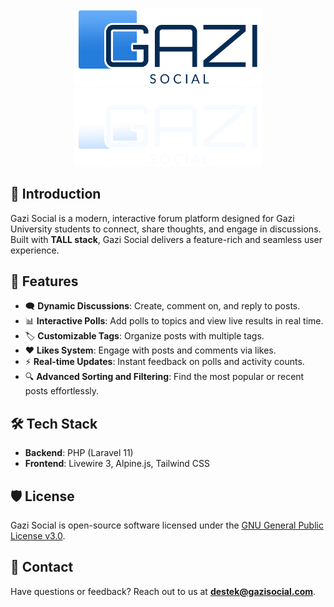 <p align="center">
  <img src="public/logos/GS_LOGO_DEFAULT.png#gh-light-mode-only" alt="Gazi Social Logo (Light Mode)" width="300">
  <img src="public/logos/GS_LOGO_WHITE.png#gh-dark-mode-only" alt="Gazi Social Logo (Dark Mode)" width="300">
</p>

## 📖 Introduction

Gazi Social is a modern, interactive forum platform designed for Gazi University students to connect, share thoughts, and engage in discussions. Built with **TALL stack**, Gazi Social delivers a feature-rich and seamless user experience.

## 🚀 Features

-   🗨️ **Dynamic Discussions**: Create, comment on, and reply to posts.
-   📊 **Interactive Polls**: Add polls to topics and view live results in real time.
-   🏷️ **Customizable Tags**: Organize posts with multiple tags.
-   ❤️ **Likes System**: Engage with posts and comments via likes.
-   ⚡ **Real-time Updates**: Instant feedback on polls and activity counts.
-   🔍 **Advanced Sorting and Filtering**: Find the most popular or recent posts effortlessly.

## 🛠️ Tech Stack

-   **Backend**: PHP (Laravel 11)
-   **Frontend**: Livewire 3, Alpine.js, Tailwind CSS

## 🛡️ License

Gazi Social is open-source software licensed under the [GNU General Public License v3.0](LICENSE).

## 📧 Contact

Have questions or feedback? Reach out to us at **destek@gazisocial.com**.
